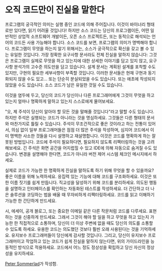 # 오직 코드만이 진실을 말한다

프로그램의 궁극적인 의미는 실행 중인 코드에 의해 주어집니다. 이것이 바이너리 형태로만 있다면, 읽기 어려울 것입니다! 하지만 소스 코드는 당신의 프로그램이든, 어떤 일반적인 상업적 소프트웨어 개발이든, 오픈 소스 프로젝트든, 또는 동적으로 해석되는 언어의 코드든 사용 가능해야 합니다. 소스 코드를 보면, 프로그램의 의미가 명백해야 합니다. 프로그램이 무엇을 하는지 알기 위해서는, 소스가 궁극적으로 확신을 갖고 볼 수 있는 유일한 것입니다. 가장 정확한 요구사항 문서라도 전체 진실을 말하지 않습니다: 그것은 프로그램이 실제로 무엇을 하고 있는지에 대한 상세한 이야기를 담고 있지 않고, 요구사항 분석가의 고수준 의도만을 담고 있습니다. 설계 문서는 계획된 설계를 포착할 수도 있지만, 구현의 필요한 세부사항이 부족할 것입니다. 이러한 문서들은 현재 구현과 동기화되지 않을 수도 있고... 또는 단순히 분실되었을 수도 있습니다. 또는 애초에 작성되지 않았을 수도 있습니다. 소스 코드가 남은 유일한 것일 수도 있습니다.

이것을 염두에 두고, 당신의 코드가 당신이나 다른 프로그래머에게 그것이 무엇을 하고 있는지 얼마나 명확하게 말하고 있는지 스스로에게 물어보세요.

"오, 제 주석이 당신이 알아야 할 모든 것을 말해줄 것입니다"라고 말할 수도 있습니다. 하지만 주석은 실행되는 코드가 아니라는 것을 명심하세요. 그것들은 다른 형태의 문서와 마찬가지로 틀릴 수 있습니다. 주석이 무조건적으로 좋은 것이라고 하는 전통이 있어서, 의심 없이 일부 프로그래머들은 점점 더 많은 주석을 작성하며, 심지어 코드에서 이미 명백한 사소한 것들을 다시 설명하고 재설명합니다. 이것은 코드를 명확하게 하는 잘못된 방법입니다. 코드에 주석이 필요하다면, 필요하지 않도록 리팩터링하는 것을 고려해보세요. 긴 주석은 화면 공간을 어지럽힐 수 있고 IDE에 의해 자동으로 숨겨질 수도 있습니다. 변경을 설명해야 한다면, 코드가 아니라 버전 제어 시스템 체크인 메시지에서 하세요.

실제로 코드가 가능한 한 명확하게 진실을 말하도록 하기 위해 무엇을 할 수 있을까요? 좋은 이름을 위해 노력하세요. 응집력 있는 기능에 대해 코드를 구조화하세요. 이것은 또한 이름 짓기를 쉽게 만듭니다. 직교성을 달성하기 위해 코드를 분리하세요. 의도된 행동을 설명하고 인터페이스를 확인하는 자동화된 테스트를 작성하세요. 더 간단하고 더 나은 솔루션을 코딩하는 법을 배울 때 무자비하게 리팩터링하세요. 코드를 읽고 이해하기 가능한 한 간단하게 만드세요.

시, 에세이, 공개 블로그, 또는 중요한 이메일 같은 다른 작문처럼 코드를 다루세요. 표현하는 것을 신중하게 만드세요. 그래서 그것이 해야 할 일을 하고 무엇을 하고 있는지 가능한 한 직접적으로 소통하며, 당신이 더 이상 주변에 없을 때도 당신의 의도를 소통할 수 있도록 하세요. 유용한 코드는 의도했던 것보다 훨씬 오래 사용된다는 것을 기억하세요. 유지보수 프로그래머들이 당신에게 감사할 것입니다. 그리고, 당신이 유지보수 프로그래머이고 작업하고 있는 코드가 쉽게 진실을 말하지 않는다면, 위의 가이드라인을 능동적인 방식으로 적용하세요. 코드에서 어느 정도 정상성을 확립하고 당신 자신의 정상성을 유지하세요.

[Peter Sommerlad](http://programmer.97things.oreilly.com/wiki/index.php/Peter_Sommerlad)가 작성함.